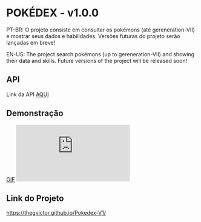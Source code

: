 
# POKÉDEX - v1.0.0

PT-BR: O projeto consiste em consultar os pokémons (até gereneration-VII) e mostrar seus dados e habilidades. Versões futuras do projeto serão lançadas em breve!

EN-US: The project search pokémons (up to gereneration-VII) and showing their data and skills. Future versions of the project will be released soon!


## API

Link da API [AQUI](https://pokeapi.co)


## Demonstração

[GIF](https://raw.githubusercontent.com/TheGVictor/Pokedex-V1/master/pokedexDemo.gif)
![image](https://user-images.githubusercontent.com/86200641/236877047-e600d8d2-be43-4efc-9aba-4628f9218040.img)




## Link do Projeto

https://thegvictor.github.io/Pokedex-V1/
